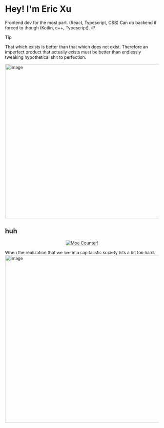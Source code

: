
# Hey! I'm Eric Xu

Frontend dev for the most part. (React, Typescript, CSS) Can do backend if forced to though (Kotlin, c++, Typescript). :P 

> [!TIP]
> That which exists is better than that which does not exist. Therefore an imperfect product that actually exists must be better than endlessly tweaking hypothetical shit to perfection.



<img width="910" height="504" alt="image" src="https://github.com/user-attachments/assets/b16b7630-17e2-4c25-81e6-134ded5b48ff" />


## huh
<p align="center">
  <a href="https://count.getloli.com" target="_blank">
    <img alt="Moe Counter!" src="https://count.getloli.com/@cirex-web?name=cirex-web&theme=booru-lewd&padding=7&offset=0&align=top&scale=2&pixelated=0&darkmode=auto">
  </a>
</p>

When the realization that we live in a capitalistic society hits a bit too hard.
<img width="901" height="548" alt="image" src="https://github.com/user-attachments/assets/32099975-af4a-4f4f-916f-1d73ecd6a54b" />

